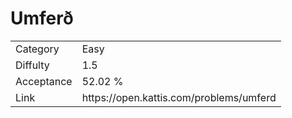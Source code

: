 # Umferð

<table>
    <tr>
        <td>Category</td>
        <td>Easy</td>
    </tr>
    <tr>
        <td>Diffulty</td>
        <td>1.5</td>
    </tr>
    <tr>
        <td>Acceptance</td>
        <td>52.02 %</td>
    </tr>
    <tr>
        <td>Link</td>
        <td>https://open.kattis.com/problems/umferd</td>
    </tr>
</table>